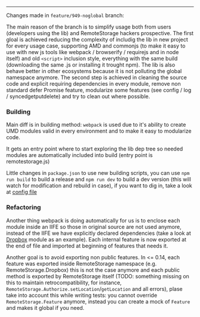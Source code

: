 
---
Changes made in `feature/949-noglobal` branch:

The main reason of the branch is to simplify usage both from users (developers using the lib) 
and RemoteStorage hackers prospective. The first gloal is achieved reducing the complexity of
includig the lib in new project for every usage case, supporting AMD
and commonjs (to make it easy to use with new js tools like
webpack / browserify / requirejs and in node itself) and old `<script>`
inclusion style, everything with the same build (downloading the same .js or
installing it trought npm). The lib is also behave better in other ecosystems
because it is not polluting the global namespace anymore.
The second step is achieved in cleaning the source code and explicit
requiring dependencies in every module, remove non standard defer Promise feature,
modularize some features (see config / log / syncedgetputdelete) and 
try to clean out where possible.


### Building 
Main diff is in building method:
`webpack` is used due to it's ability to create UMD modules valid in every environment
and to make it easy to modularize code.

It gets an entry point where to start exploring the lib dep tree so
needed modules are automatically included into build (entry point is remotestorage.js)

Little changes in `package.json` to use new building scripts, you can 
use `npm run build` to build a release and `npm run dev` to build a dev
version (this will watch for modification and rebuild in case), 
if you want to dig in, take a look at [config file](../webpack.config.js)


### Refactoring 
Another thing webpack is doing automatically for us is to enclose each
module inside an IIFE so those in original source are not used anymore,
instead of the IIFE we have explicitly declared dependencies (take a
look at [Dropbox](https://github.com/remotestorage/remotestorage.js/pull/951/files#diff-689ccd3fd11bc1e6ca004b57d4d9edc9) module
as an example).
Each internal feature is now exported at the end of file and
imported at beginning of features that needs it.

Another goal is to avoid exporting non public features. In <= 0.14, each feature was exported
inside RemoteStorage namespace (e.g. RemoteStorage.Dropbox) this is not the case anymore
and each public method is exported by RemoteStorage itself (TODO: something missing on this to maintain
retrocompatibility, for instance, `RemoteStorage.Authorize.setLocation`/`getLocation` and all errors),
plase take into account this while writing tests:
you cannot override `RemoteStorage.Feature` anymore, instead you can create a mock
of `Feature` and makes it global if you need.